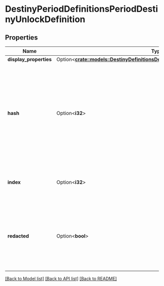 # DestinyPeriodDefinitionsPeriodDestinyUnlockDefinition

## Properties

Name | Type | Description | Notes
------------ | ------------- | ------------- | -------------
**display_properties** | Option<[**crate::models::DestinyDefinitionsDestinyUnlockDefinitionDisplayProperties**](Destiny_Definitions_DestinyUnlockDefinition_displayProperties.md)> |  | [optional]
**hash** | Option<**i32**> | The unique identifier for this entity. Guaranteed to be unique for the type of entity, but not globally.  When entities refer to each other in Destiny content, it is this hash that they are referring to. | [optional]
**index** | Option<**i32**> | The index of the entity as it was found in the investment tables. | [optional]
**redacted** | Option<**bool**> | If this is true, then there is an entity with this identifier/type combination, but BNet is not yet allowed to show it. Sorry! | [optional]

[[Back to Model list]](../README.md#documentation-for-models) [[Back to API list]](../README.md#documentation-for-api-endpoints) [[Back to README]](../README.md)


